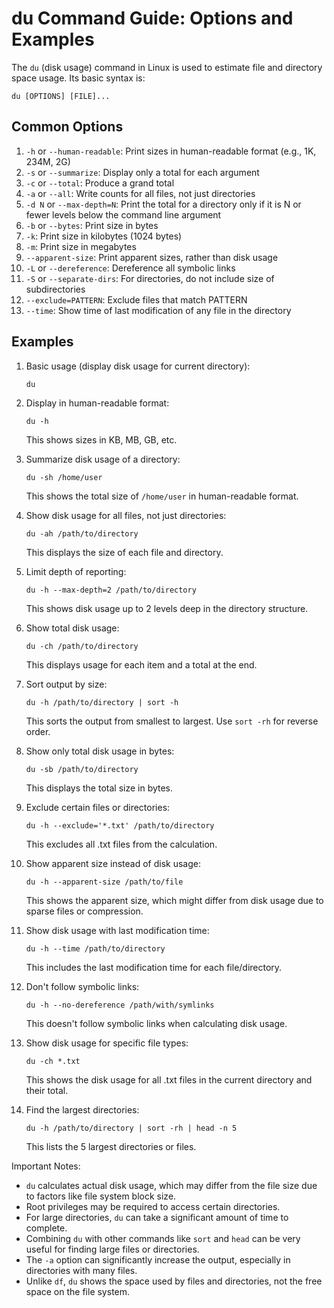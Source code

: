 # du Command Guide: Options and Examples

The `du` (disk usage) command in Linux is used to estimate file and directory space usage. Its basic syntax is:

```
du [OPTIONS] [FILE]...
```

## Common Options

1. `-h` or `--human-readable`: Print sizes in human-readable format (e.g., 1K, 234M, 2G)
2. `-s` or `--summarize`: Display only a total for each argument
3. `-c` or `--total`: Produce a grand total
4. `-a` or `--all`: Write counts for all files, not just directories
5. `-d N` or `--max-depth=N`: Print the total for a directory only if it is N or fewer levels below the command line argument
6. `-b` or `--bytes`: Print size in bytes
7. `-k`: Print size in kilobytes (1024 bytes)
8. `-m`: Print size in megabytes
9. `--apparent-size`: Print apparent sizes, rather than disk usage
10. `-L` or `--dereference`: Dereference all symbolic links
11. `-S` or `--separate-dirs`: For directories, do not include size of subdirectories
12. `--exclude=PATTERN`: Exclude files that match PATTERN
13. `--time`: Show time of last modification of any file in the directory

## Examples

1. Basic usage (display disk usage for current directory):
   ```
   du
   ```

2. Display in human-readable format:
   ```
   du -h
   ```
   This shows sizes in KB, MB, GB, etc.

3. Summarize disk usage of a directory:
   ```
   du -sh /home/user
   ```
   This shows the total size of `/home/user` in human-readable format.

4. Show disk usage for all files, not just directories:
   ```
   du -ah /path/to/directory
   ```
   This displays the size of each file and directory.

5. Limit depth of reporting:
   ```
   du -h --max-depth=2 /path/to/directory
   ```
   This shows disk usage up to 2 levels deep in the directory structure.

6. Show total disk usage:
   ```
   du -ch /path/to/directory
   ```
   This displays usage for each item and a total at the end.

7. Sort output by size:
   ```
   du -h /path/to/directory | sort -h
   ```
   This sorts the output from smallest to largest. Use `sort -rh` for reverse order.

8. Show only total disk usage in bytes:
   ```
   du -sb /path/to/directory
   ```
   This displays the total size in bytes.

9. Exclude certain files or directories:
   ```
   du -h --exclude='*.txt' /path/to/directory
   ```
   This excludes all .txt files from the calculation.

10. Show apparent size instead of disk usage:
    ```
    du -h --apparent-size /path/to/file
    ```
    This shows the apparent size, which might differ from disk usage due to sparse files or compression.

11. Show disk usage with last modification time:
    ```
    du -h --time /path/to/directory
    ```
    This includes the last modification time for each file/directory.

12. Don't follow symbolic links:
    ```
    du -h --no-dereference /path/with/symlinks
    ```
    This doesn't follow symbolic links when calculating disk usage.

13. Show disk usage for specific file types:
    ```
    du -ch *.txt
    ```
    This shows the disk usage for all .txt files in the current directory and their total.

14. Find the largest directories:
    ```
    du -h /path/to/directory | sort -rh | head -n 5
    ```
    This lists the 5 largest directories or files.

Important Notes:
- `du` calculates actual disk usage, which may differ from the file size due to factors like file system block size.
- Root privileges may be required to access certain directories.
- For large directories, `du` can take a significant amount of time to complete.
- Combining `du` with other commands like `sort` and `head` can be very useful for finding large files or directories.
- The `-a` option can significantly increase the output, especially in directories with many files.
- Unlike `df`, `du` shows the space used by files and directories, not the free space on the file system.

